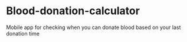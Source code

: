 # Blood-donation-calculator
Mobile app for checking when you can donate blood based on your last donation time
